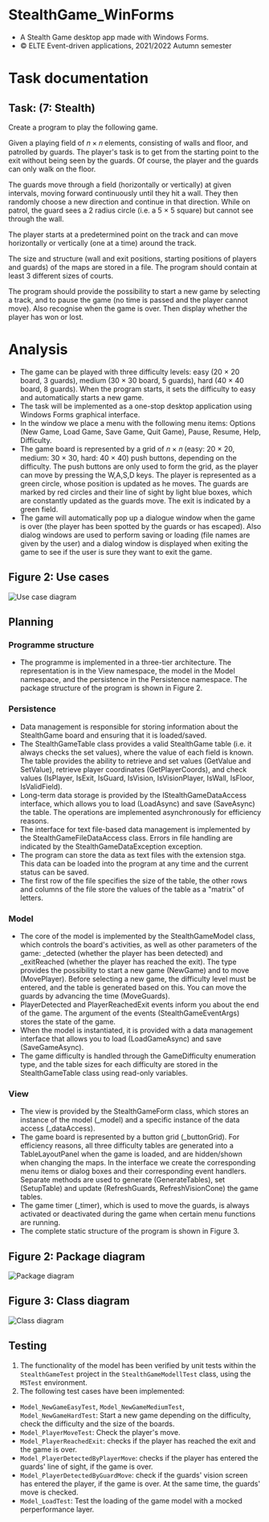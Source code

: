 # StealthGame_WinForms
- A Stealth Game desktop app made with Windows Forms.
- © ELTE Event-driven applications, 2021/2022 Autumn semester

# Task documentation

## Task: (7: Stealth)

Create a program to play the following game.

Given a playing field of 𝑛 × 𝑛 elements, consisting of walls and floor, and patrolled by guards.
The player's task is to get from the starting point to the exit without being seen by the guards.
Of course, the player and the guards can only walk on the floor.

The guards move through a field (horizontally or vertically) at given intervals, moving forward
continuously until they hit a wall. They then randomly choose a new direction and continue in
that direction. While on patrol, the guard sees a 2 radius circle (i.e. a 5 × 5 square) but cannot
see through the wall.

The player starts at a predetermined point on the track and can move horizontally or vertically
(one at a time) around the track.

The size and structure (wall and exit positions, starting positions of players and guards) of the
maps are stored in a file. The program should contain at least 3 different sizes of courts.

The program should provide the possibility to start a new game by selecting a track, and to
pause the game (no time is passed and the player cannot move). Also recognise when the
game is over. Then display whether the player has won or lost.

# Analysis

- The game can be played with three difficulty levels: easy (20 × 20 board, 3 guards),
medium (30 × 30 board, 5 guards), hard (40 × 40 board, 8 guards). When the program
starts, it sets the difficulty to easy and automatically starts a new game.
- The task will be implemented as a one-stop desktop application using Windows Forms
graphical interface.
- In the window we place a menu with the following menu items: Options (New Game,
Load Game, Save Game, Quit Game), Pause, Resume, Help, Difficulty.
- The game board is represented by a grid of 𝑛 × 𝑛 (easy: 20 × 20, medium: 30 × 30,
hard: 40 × 40) push buttons, depending on the difficulty. The push buttons are only
used to form the grid, as the player can move by pressing the W,A,S,D keys. The player
is represented as a green circle, whose position is updated as he moves. The guards
are marked by red circles and their line of sight by light blue boxes, which are
constantly updated as the guards move. The exit is indicated by a green field.
- The game will automatically pop up a dialogue window when the game is over (the
player has been spotted by the guards or has escaped). Also dialog windows are used
to perform saving or loading (file names are given by the user) and a dialog window is
displayed when exiting the game to see if the user is sure they want to exit the game.

## Figure 2: Use cases

![Use case diagram](./documentation/StealthGame_UseCaseDiagram.jpg)

## Planning

### Programme structure

- The programme is implemented in a three-tier architecture. The
representation is in the View namespace, the model in the Model
namespace, and the persistence in the Persistence namespace. The
package structure of the program is shown in Figure 2.

### Persistence

- Data management is responsible for storing information about the
StealthGame board and ensuring that it is loaded/saved.
- The StealthGameTable class provides a valid StealthGame table (i.e. it
always checks the set values), where the value of each field is known. The table
provides the ability to retrieve and set values (GetValue and SetValue),
retrieve player coordinates (GetPlayerCoords), and check values
(IsPlayer, IsExit, IsGuard, IsVision, IsVisionPlayer, IsWall,
IsFloor, IsValidField).
- Long-term data storage is provided by the IStealthGameDataAccess
interface, which allows you to load (LoadAsync) and save (SaveAsync) the
table. The operations are implemented asynchronously for efficiency reasons.
- The interface for text file-based data management is implemented by the
StealthGameFileDataAccess class. Errors in file handling are indicated by
the StealthGameDataException exception.
- The program can store the data as text files with the extension stga. This data
can be loaded into the program at any time and the current status can be saved.
- The first row of the file specifies the size of the table, the other rows and
columns of the file store the values of the table as a "matrix" of letters.

### Model

- The core of the model is implemented by the StealthGameModel class,
which controls the board's activities, as well as other parameters of the game:
_detected (whether the player has been detected) and _exitReached
(whether the player has reached the exit). The type provides the possibility to
start a new game (NewGame) and to move (MovePlayer). Before selecting a
new game, the difficulty level must be entered, and the table is generated
based on this. You can move the guards by advancing the time (MoveGuards).
- PlayerDetected and PlayerReachedExit events inform you about the
end of the game. The argument of the events (StealthGameEventArgs)
stores the state of the game.
- When the model is instantiated, it is provided with a data management
interface that allows you to load (LoadGameAsync) and save
(SaveGameAsync).
- The game difficulty is handled through the GameDifficulty enumeration
type, and the table sizes for each difficulty are stored in the
StealthGameTable class using read-only variables.

### View

- The view is provided by the StealthGameForm class, which stores an
instance of the model (_model) and a specific instance of the data access
(_dataAccess).
- The game board is represented by a button grid (_buttonGrid). For efficiency
reasons, all three difficulty tables are generated into a TableLayoutPanel
when the game is loaded, and are hidden/shown when changing the maps. In
the interface we create the corresponding menu items or dialog boxes and
their corresponding event handlers. Separate methods are used to generate
(GenerateTables), set (SetupTable) and update (RefreshGuards,
RefreshVisionCone) the game tables.
- The game timer (_timer), which is used to move the guards, is always
activated or deactivated during the game when certain menu functions are
running.
- The complete static structure of the program is shown in Figure 3.

## Figure 2: Package diagram

![Package diagram](./documentation/StealthGame_PackageDiagram.jpg)

## Figure 3: Class diagram

![Class diagram](./documentation/StealthGame_ClassDiagram.png)

## Testing

1. The functionality of the model has been verified by unit tests within the
`StealthGameTest` project in the `StealthGameModellTest` class, using the
`MSTest` environment.
1. The following test cases have been implemented:
- `Model_NewGameEasyTest`, `Model_NewGameMediumTest`,
`Model_NewGameHardTest`: Start a new game depending on the difficulty,
check the difficulty and the size of the boards.
- `Model_PlayerMoveTest`: Check the player's move.
- `Model_PlayerReachedExit`: checks if the player has reached the exit and
the game is over.
- `Model_PlayerDetectedByPlayerMove`: checks if the player has entered
the guards' line of sight, if the game is over.
- `Model_PlayerDetectedByGuardMove`: check if the guards' vision screen
has entered the player, if the game is over. At the same time, the guards' move
is checked.
- `Model_LoadTest`: Test the loading of the game model with a mocked perperformance layer.
